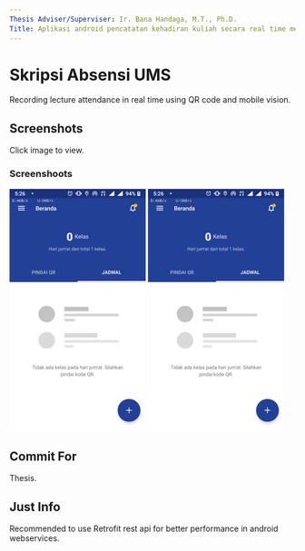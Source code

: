 ```yaml
---
Thesis Adviser/Superviser: Ir. Bana Handaga, M.T., Ph.D.
Title: Aplikasi android pencatatan kehadiran kuliah secara real time menggunakan QR code dan mobile vision di Universitas Muhammadiyah Surakarta
---
```


Skripsi Absensi UMS
=========

Recording lecture attendance in real time using QR code and mobile vision.

Screenshots
-----------

Click image to view.

### Screenshoots

[![main refresh](https://github.com/L200130134/AbsensiUMS-Project/raw/main/screenshoots/preview/Screenshot_20190726-052607.png)](https://github.com/L200130134/AbsensiUMS-Project/raw/master/screenshoots/Screenshot_20190726-052607.png)
[![main refresh](https://github.com/L200130134/AbsensiUMS-Project/raw/main/screenshoots/preview/Screenshot_20190726-052607.png)](https://github.com/L200130134/AbsensiUMS-Project/raw/master/screenshoots/Screenshot_20190726-052607.png)

Commit For
-----------
Thesis.

Just Info
-----------
Recommended to use Retrofit rest api for better performance in android webservices.
